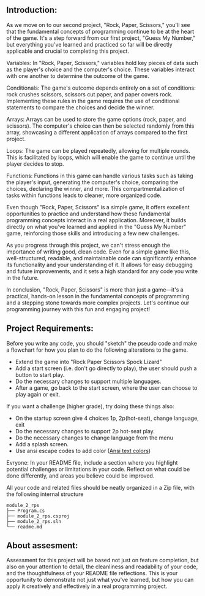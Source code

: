 **Introduction:**
-------------------

As we move on to our second project, "Rock, Paper, Scissors," you'll see that the fundamental concepts of programming continue to be at the heart of the game. It's a step forward from our first project, "Guess My Number," but everything you've learned and practiced so far will be directly applicable and crucial to completing this project.

Variables: In "Rock, Paper, Scissors," variables hold key pieces of data such as the player's choice and the computer's choice. These variables interact with one another to determine the outcome of the game.

Conditionals: The game's outcome depends entirely on a set of conditions: rock crushes scissors, scissors cut paper, and paper covers rock. Implementing these rules in the game requires the use of conditional statements to compare the choices and decide the winner.

Arrays: Arrays can be used to store the game options (rock, paper, and scissors). The computer's choice can then be selected randomly from this array, showcasing a different application of arrays compared to the first project.

Loops: The game can be played repeatedly, allowing for multiple rounds. This is facilitated by loops, which will enable the game to continue until the player decides to stop.

Functions: Functions in this game can handle various tasks such as taking the player's input, generating the computer's choice, comparing the choices, declaring the winner, and more. This compartmentalization of tasks within functions leads to cleaner, more organized code.

Even though "Rock, Paper, Scissors" is a simple game, it offers excellent opportunities to practice and understand how these fundamental programming concepts interact in a real application. Moreover, it builds directly on what you've learned and applied in the "Guess My Number" game, reinforcing those skills and introducing a few new challenges.

As you progress through this project, we can't stress enough the importance of writing good, clean code. Even for a simple game like this, well-structured, readable, and maintainable code can significantly enhance its functionality and your understanding of it. It allows for easy debugging and future improvements, and it sets a high standard for any code you write in the future.

In conclusion, "Rock, Paper, Scissors" is more than just a game—it's a practical, hands-on lesson in the fundamental concepts of programming and a stepping stone towards more complex projects. Let's continue our programming journey with this fun and engaging project!

**Project Requirements**:  
-------------------

Before you write any code, you should "sketch" the pseudo code and make a flowchart for how you plan to do the following alterations to the game.

- Extend the game into "Rock Paper Scissors Spock Lizard"
- Add a start screen (i.e. don't go directly to play), the user should push a button to start play.
- Do the necessary changes to support multiple languages.
- After a game, go back to the start screen, where the user can choose to play again or exit.

If you want a challenge (higher grade), try doing these things also:

- On the startup screen give 4 choices 1p, 2p(hot-seat), change language, exit
- Do the necessary changes to support 2p hot-seat play.
- Do the necessary changes to change language from the menu
- Add a splash screen.
- Use ansi escape codes to add color ([Ansi text colors](https://www.lihaoyi.com/post/BuildyourownCommandLinewithANSIescapecodes.html#colors))

Evryone: In your README file, include a section where you highlight potential challenges or limitations in your code. Reflect on what could be done differently, and areas you believe could be improved.

All your code and related files should be neatly organized in a Zip file, with the following internal structure

    module_2_rps
    ├── Program.cs
    ├── module_2_rps.csproj
    ├── module_2_rps.sln
    └── readme.md

**About assesment:**
-------------------

Assessment for this project will be based not just on feature completion, but also on your attention to detail, the cleanliness and readability of your code, and the thoughtfulness of your README file reflections. This is your opportunity to demonstrate not just what you've learned, but how you can apply it creatively and effectively in a real programming project.